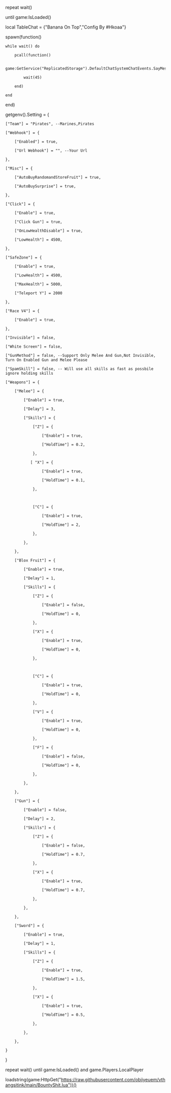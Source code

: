 repeat wait()

until game:IsLoaded()

local TableChat = {"Banana On Top","Config By #Hkoaa"}

spawn(function()

    while wait() do 

        pcall(function()

            game:GetService("ReplicatedStorage").DefaultChatSystemChatEvents.SayMessageRequest:FireServer(TableChat[math.random(1,#TableChat)],"All")

            wait(45)

        end)

    end

end)

getgenv().Setting = {

    ["Team"] = "Pirates", --Marines,Pirates

    ["Webhook"] = {

        ["Enabled"] = true,

        ["Url Webhook"] = "", --Your Url

    },

    ["Misc"] = {

        ["AutoBuyRandomandStoreFruit"] = true,

        ["AutoBuySurprise"] = true,

    },

    ["Click"] = {

        ["Enable"] = true,

        ["Click Gun"] = true,

        ["OnLowHealthDisable"] = true,

        ["LowHealth"] = 4500,

    },

    ["SafeZone"] = {

        ["Enable"] = true,

        ["LowHealth"] = 4500,

        ["MaxHealth"] = 5000,

        ["Teleport Y"] = 2000

    },

    ["Race V4"] = {

        ["Enable"] = true,

    },

    ["Invisible"] = false,

    ["White Screen"] = false,

    ["GunMethod"] = false, --Support Only Melee And Gun,Not Invisible, Turn On Enabled Gun and Melee Please

    ["SpamSkill"] = false, -- Will use all skills as fast as possbile ignore holding skills

    ["Weapons"] = {

        ["Melee"] = {

            ["Enable"] = true,

            ["Delay"] = 3,

            ["Skills"] = {

                ["Z"] = {

                    ["Enable"] = true,

                    ["HoldTime"] = 0.2,

                },

               [ "X"] = {

                    ["Enable"] = true,

                    ["HoldTime"] = 0.1,

                },

 

                ["C"] = {

                    ["Enable"] = true,

                    ["HoldTime"] = 2,

                },

            },

        },

        ["Blox Fruit"] = {

            ["Enable"] = true,

            ["Delay"] = 1,

            ["Skills"] = {

                ["Z"] = {

                    ["Enable"] = false,

                    ["HoldTime"] = 0,

                },

                ["X"] = {

                    ["Enable"] = true,

                    ["HoldTime"] = 0,

                },

 

                ["C"] = {

                    ["Enable"] = true,

                    ["HoldTime"] = 0,

                },

                ["V"] = {

                    ["Enable"] = true,

                    ["HoldTime"] = 0,

                },

                ["F"] = {

                    ["Enable"] = false,

                    ["HoldTime"] = 0,

                },

            },

        },

        ["Gun"] = {

            ["Enable"] = false,

            ["Delay"] = 2,

            ["Skills"] = {

                ["Z"] = {

                    ["Enable"] = false,

                    ["HoldTime"] = 0.7,

                },

                ["X"] = {

                    ["Enable"] = true,

                    ["HoldTime"] = 0.7,

                },

            },

        },

        ["Sword"] = {

            ["Enable"] = true,

            ["Delay"] = 1,

            ["Skills"] = {

                ["Z"] = {

                    ["Enable"] = true,

                    ["HoldTime"] = 1.5,

                },

                ["X"] = {

                    ["Enable"] = true,

                    ["HoldTime"] = 0.5,

                },

            },

        },

    }

}

repeat wait() until game:IsLoaded() and game.Players.LocalPlayer

loadstring(game:HttpGet("https://raw.githubusercontent.com/obiiyeuem/vthangsitink/main/BountyShit.lua"))()
